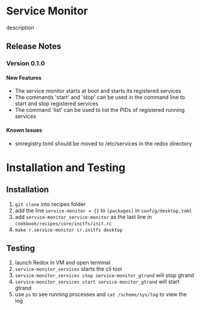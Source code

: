 # Service Monitor
description

## Release Notes
### Version 0.1.0

#### New Features
* The service monitor starts at boot and starts its registered services
* The commands 'start' and 'stop' can be used in the command line to start and stop registered services
* The command 'list' can be used to list the PIDs of registered running services

#### Known Issues
* smregistry.toml should be moved to /etc/services in the redox directory


# Installation and Testing
## Installation
1. `git clone` into recipes folder
2. add the line `service-monitor = {}` to `[packages]` in `config/desktop.toml`
3. add `service-monitor_service-monitor` as the last line in `cookbook/recipes/core/initfs/init.rc` 
4. `make r.service-monitor cr.initfs desktop`

## Testing
1. launch Redox in VM and open terminal
2. `service-monitor_services` starts the cli tool
3. `service-monitor_services stop service-monitor_gtrand` will stop gtrand
4. `service-monitor_services start service-monitor_gtrand` will start gtrand
5. use `ps` to see running processes and `cat /scheme/sys/log` to view the log
